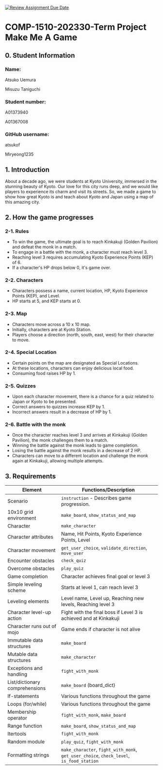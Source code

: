 [![Review Assignment Due Date](https://classroom.github.com/assets/deadline-readme-button-24ddc0f5d75046c5622901739e7c5dd533143b0c8e959d652212380cedb1ea36.svg)](https://classroom.github.com/a/ECKgeadS)
# COMP-1510-202330-Term Project Make Me A Game

## 0. Student Information
### Name:

Atsuko Uemura

Misuzu Taniguchi

### Student number:

A01373940

A01367008

### GitHub username:

atsukof

Miryeong1235


## 1. Introduction
About a decade ago, we were students at Kyoto University, immersed in the stunning beauty of Kyoto.
Our love for this city runs deep, and we would like players to experience its charm and visit its streets.
So, we made a game to show how great Kyoto is and teach about Kyoto and Japan using a map of this amazing city.

## 2. How the game progresses
### 2-1. Rules

- To win the game, the ultimate goal is to reach Kinkakuji (Golden Pavilion) and defeat the monk in a match.
- To engage in a battle with the monk, a character must reach level 3.
- Reaching level 3 requires accumulating Kyoto Experience Points (KEP) of 6.
- If a character's HP drops below 0, it's game over.

### 2-2. Characters

- Characters possess a name, current location, HP, Kyoto Experience Points (KEP), and Level.
- HP starts at 5, and KEP starts at 0.

### 2-3. Map

- Characters move across a 10 x 10 map.
- Initially, characters are at Kyoto Station.
- Players choose a direction (north, south, east, west) for their character to move.

### 2-4. Special Location

- Certain points on the map are designated as Special Locations.
- At these locations, characters can enjoy delicious local food.
- Consuming food raises HP by 1.

### 2-5. Quizzes

- Upon each character movement, there is a chance for a quiz related to Japan or Kyoto to be presented.
- Correct answers to quizzes increase KEP by 1.
- Incorrect answers result in a decrease of HP by 1.

### 2-6. Battle with the monk

- Once the character reaches level 3 and arrives at Kinkakuji (Golden Pavilion), the monk challenges them to a match.
- Winning the battle against the monk leads to game completion.
- Losing the battle against the monk results in a decrease of 2 HP.
- Characters can move to a different location and challenge the monk again at Kinkakuji, allowing multiple attempts.


## 3. Requirements

| Element                          | Functions/Description                                                                    |
|----------------------------------|------------------------------------------------------------------------------------------|
| Scenario                         | `instruction` - Describes game progression.                                              |
| 10x10 grid environment           | `make_board`, `show_status_and_map`                                                      |
| Character                        | `make_character`                                                                         |
| Character attributes             | Name, Hit Points, Kyoto Experience Points, Level                                         |
| Character movement               | `get_user_choice`, `validate_direction`, `move_user`                                     |
| Encounter obstacles              | `check_quiz`                                                                             |
| Overcome obstacles               | `play_quiz`                                                                              |
| Game completion                  | Character achieves final goal or level 3                                                 |
| Simple leveling scheme           | Starts at level 1, can reach level 3                                                     |
| Leveling elements                | Level name, Level up, Reaching new levels, Reaching level 3                              |
| Character level-up action        | Fight with the final boss if Level 3 is achieved and at Kinkakuji                        |
| Character runs out of mojo       | Game ends if character is not alive                                                      |
| Immutable data structures        | `make_board`                                                                             |
| Mutable data structures          | `make_character`                                                                         |
| Exceptions and handling          | `fight_with_monk`                                                                        |
| List/dictionary comprehensions   | `make_board` (board_dict)                                                                |
| If-statements                    | Various functions throughout the game                                                    |
| Loops (for/while)                | Various functions throughout the game                                                    |
| Membership operator              | `fight_with_monk`, `make_board`                                                          |
| Range function                   | `make_board`, `show_status_and_map`                                                      |
| Itertools                        | `fight_with_monk`                                                                        |
| Random module                    | `play_quiz`, `fight_with_monk`                                                           |
| Formatting strings               | `make_character`, `fight_with_monk`, `get_user_choice`, `check_level`, `is_food_station` |


